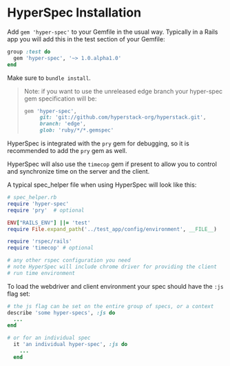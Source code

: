 # HyperSpec Installation

Add `gem 'hyper-spec'` to your Gemfile in the usual way.  Typically in a Rails app you will add this in the test section of your Gemfile:

```ruby
group :test do
  gem 'hyper-spec', '~> 1.0.alpha1.0'
end
```

Make sure to `bundle install`.

> Note: if you want to use the unreleased edge branch your hyper-spec gem specification will be:
>
> ```ruby
> gem 'hyper-spec',
>      git: 'git://github.com/hyperstack-org/hyperstack.git',
>      branch: 'edge',
>      glob: 'ruby/*/*.gemspec'
> ```

HyperSpec is integrated with the `pry` gem for debugging, so it is recommended to add the `pry` gem as well.

HyperSpec will also use the `timecop` gem if present to allow you to control and synchronize time on the server and the client.

A typical spec_helper file when using HyperSpec will look like this:

```ruby
# spec_helper.rb
require 'hyper-spec'
require 'pry'  # optional

ENV["RAILS_ENV"] ||= 'test'
require File.expand_path('../test_app/config/environment', __FILE__)

require 'rspec/rails'
require 'timecop' # optional

# any other rspec configuration you need
# note HyperSpec will include chrome driver for providing the client
# run time environment
```

To load the webdriver and client environment your spec should have the
`:js` flag set:

```ruby
# the js flag can be set on the entire group of specs, or a context
describe 'some hyper-specs', :js do
  ...
end

# or for an individual spec
  it 'an individual hyper-spec', :js do
    ...
  end
```

